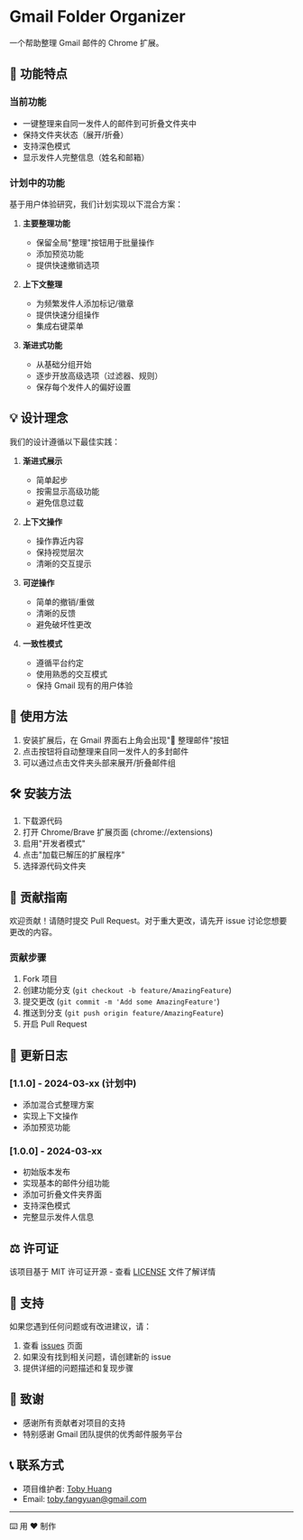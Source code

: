 # Gmail Folder Organizer

一个帮助整理 Gmail 邮件的 Chrome 扩展。

## 🎯 功能特点

### 当前功能
- 一键整理来自同一发件人的邮件到可折叠文件夹中
- 保持文件夹状态（展开/折叠）
- 支持深色模式
- 显示发件人完整信息（姓名和邮箱）

### 计划中的功能
基于用户体验研究，我们计划实现以下混合方案：

1. **主要整理功能**
   - 保留全局"整理"按钮用于批量操作
   - 添加预览功能
   - 提供快速撤销选项

2. **上下文整理**
   - 为频繁发件人添加标记/徽章
   - 提供快速分组操作
   - 集成右键菜单

3. **渐进式功能**
   - 从基础分组开始
   - 逐步开放高级选项（过滤器、规则）
   - 保存每个发件人的偏好设置

## 💡 设计理念

我们的设计遵循以下最佳实践：

1. **渐进式展示**
   - 简单起步
   - 按需显示高级功能
   - 避免信息过载

2. **上下文操作**
   - 操作靠近内容
   - 保持视觉层次
   - 清晰的交互提示

3. **可逆操作**
   - 简单的撤销/重做
   - 清晰的反馈
   - 避免破坏性更改

4. **一致性模式**
   - 遵循平台约定
   - 使用熟悉的交互模式
   - 保持 Gmail 现有的用户体验

## 🚀 使用方法

1. 安装扩展后，在 Gmail 界面右上角会出现"📁 整理邮件"按钮
2. 点击按钮将自动整理来自同一发件人的多封邮件
3. 可以通过点击文件夹头部来展开/折叠邮件组

## 🛠️ 安装方法

1. 下载源代码
2. 打开 Chrome/Brave 扩展页面 (chrome://extensions)
3. 启用"开发者模式"
4. 点击"加载已解压的扩展程序"
5. 选择源代码文件夹

## 🤝 贡献指南

欢迎贡献！请随时提交 Pull Request。对于重大更改，请先开 issue 讨论您想要更改的内容。

### 贡献步骤

1. Fork 项目
2. 创建功能分支 (`git checkout -b feature/AmazingFeature`)
3. 提交更改 (`git commit -m 'Add some AmazingFeature'`)
4. 推送到分支 (`git push origin feature/AmazingFeature`)
5. 开启 Pull Request

## 📝 更新日志

### [1.1.0] - 2024-03-xx (计划中)
- 添加混合式整理方案
- 实现上下文操作
- 添加预览功能

### [1.0.0] - 2024-03-xx
- 初始版本发布
- 实现基本的邮件分组功能
- 添加可折叠文件夹界面
- 支持深色模式
- 完整显示发件人信息

## ⚖️ 许可证

该项目基于 MIT 许可证开源 - 查看 [LICENSE](LICENSE) 文件了解详情

## 🙋 支持

如果您遇到任何问题或有改进建议，请：

1. 查看 [issues](https://github.com/tobyatgithub/gmail-folder-extension/issues) 页面
2. 如果没有找到相关问题，请创建新的 issue
3. 提供详细的问题描述和复现步骤

## 🎉 致谢

- 感谢所有贡献者对项目的支持
- 特别感谢 Gmail 团队提供的优秀邮件服务平台

## 📞 联系方式

- 项目维护者: [Toby Huang](https://github.com/tobyatgithub)
- Email: toby.fangyuan@gmail.com

---
⌨️ 用 ❤️ 制作